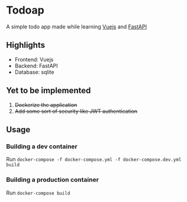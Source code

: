 # Todoap

A simple todo app made while learning [Vuejs](https://vuejs.org/) and [FastAPI](https://fastapi.tiangolo.com/)

## Highlights

- Frontend: Vuejs
- Backend: FastAPI
- Database: sqlite

## Yet to be implemented

1. ~~Dockerize the application~~
2. ~~Add some sort of security like JWT authentication~~

## Usage

### Building a dev container

Run `docker-compose -f docker-compose.yml -f docker-compose.dev.yml build`

### Building a production container

Run `docker-compose build`
